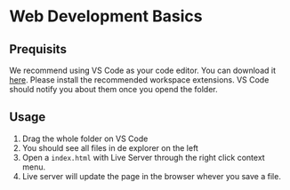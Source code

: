 # Web Development Basics

## Prequisits

We recommend using VS Code as your code editor. You can download it [here](https://code.visualstudio.com/download). Please install the recommended workspace extensions. VS Code should notify you about them once you opend the folder.

## Usage

1. Drag the whole folder on VS Code
2. You should see all files in de explorer on the left
3. Open a `index.html` with Live Server through the right click context menu.
4. Live server will update the page in the browser whever you save a file.
